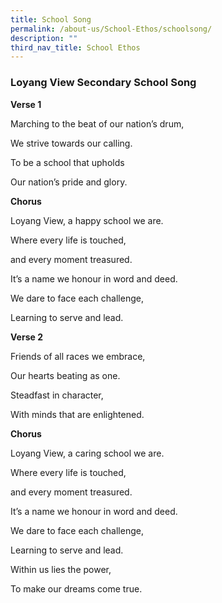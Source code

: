 ```yaml
---
title: School Song
permalink: /about-us/School-Ethos/schoolsong/
description: ""
third_nav_title: School Ethos
---
```


### Loyang View Secondary School Song

     
**Verse 1**

Marching to the beat of our nation’s drum,

We strive towards our calling.

To be a school that upholds

Our nation’s pride and glory.

**Chorus**

Loyang View, a happy school we are.

Where every life is touched,

and every moment treasured.

It’s a name we honour in word and deed.

We dare to face each challenge,

Learning to serve and lead.

**Verse 2**

Friends of all races we embrace,

Our hearts beating as one.

Steadfast in character,

With minds that are enlightened.

**Chorus**

Loyang View, a caring school we are.

Where every life is touched,

and every moment treasured.

It’s a name we honour in word and deed.

We dare to face each challenge,

Learning to serve and lead.

Within us lies the power,

To make our dreams come true.